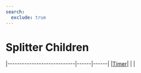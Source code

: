 ```yaml
---
search:
  exclude: true
---
```


<h1 class="heading"><span class="name">Splitter Children</span></h1>

|----------------------------|------|------|
|[Timer](../objects/timer.md)|&nbsp;|&nbsp;|
